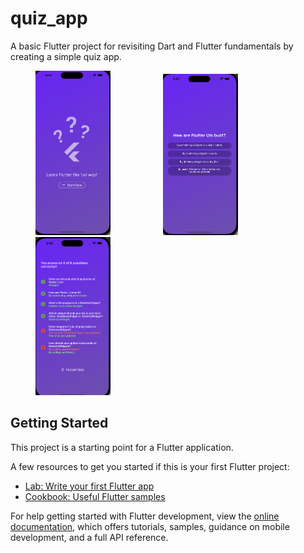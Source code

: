 # quiz_app

A basic Flutter project for revisiting Dart and Flutter fundamentals by creating a simple quiz app.

<img src="1.png" width="120" hspace = "40"> <img src="2.png" width="120" hspace = "40"> <img src="3.png" width="120" hspace = "40">

## Getting Started

This project is a starting point for a Flutter application.

A few resources to get you started if this is your first Flutter project:

- [Lab: Write your first Flutter app](https://docs.flutter.dev/get-started/codelab)
- [Cookbook: Useful Flutter samples](https://docs.flutter.dev/cookbook)

For help getting started with Flutter development, view the
[online documentation](https://docs.flutter.dev/), which offers tutorials,
samples, guidance on mobile development, and a full API reference.
